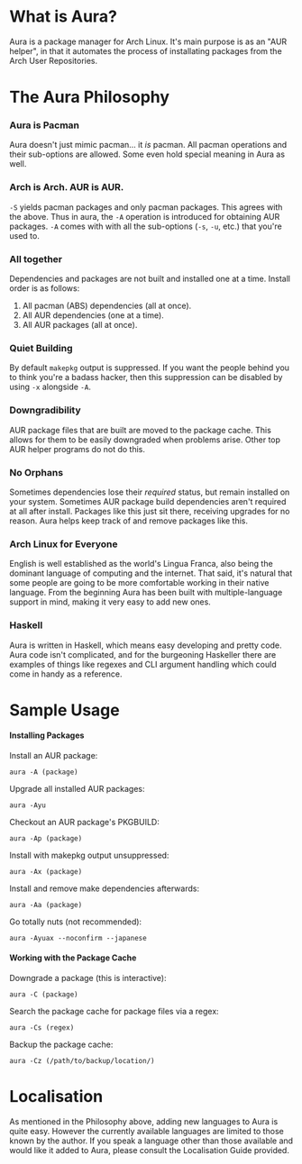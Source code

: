 What is Aura?
=============
Aura is a package manager for Arch Linux. It's main purpose is as an
"AUR helper", in that it automates the process of installating packages
from the Arch User Repositories.

The Aura Philosophy
===================
### Aura is Pacman
  Aura doesn't just mimic pacman... it _is_ pacman.
  All pacman operations and their sub-options are allowed.
  Some even hold special meaning in Aura as well.

### Arch is Arch. AUR is AUR.
  `-S` yields pacman packages and only pacman packages. This agrees with
  the above. Thus in aura, the `-A` operation is introduced for obtaining
  AUR packages. `-A` comes with with all the sub-options (`-s`, `-u`, etc.)
  that you're used to.  

### All together
Dependencies and packages are not built and installed one at a time.
Install order is as follows:

1. All pacman (ABS) dependencies (all at once).
2. All AUR dependencies (one at a time).
3. All AUR packages (all at once).

### Quiet Building
  By default `makepkg` output is suppressed. If you want the people
  behind you to think you're a badass hacker, then this suppression
  can be disabled by using `-x` alongside `-A`.
  
### Downgradibility
  AUR package files that are built are moved to the package cache.
  This allows for them to be easily downgraded when problems arise.
  Other top AUR helper programs do not do this. 

### No Orphans
  Sometimes dependencies lose their *required* status, but remain
  installed on your system. Sometimes AUR package build dependencies
  aren't required at all after install. Packages like this just
  sit there, receiving upgrades for no reason.
  Aura helps keep track of and remove packages like this. 

### Arch Linux for Everyone
  English is well established as the world's Lingua Franca, also being
  the dominant language of computing and the internet. That said, it's
  natural that some people are going to be more comfortable working
  in their native language. From the beginning Aura has been built with
  multiple-language support in mind, making it very easy to add new ones.

### Haskell
  Aura is written in Haskell, which means easy developing and pretty code.
  Aura code isn't complicated, and for the burgeoning Haskeller there
  are examples of things like regexes and CLI argument handling which
  could come in handy as a reference.

Sample Usage
============
#### Installing Packages
Install an AUR package:

    aura -A (package)

Upgrade all installed AUR packages:

    aura -Ayu

Checkout an AUR package's PKGBUILD:

    aura -Ap (package)

Install with makepkg output unsuppressed:

    aura -Ax (package)

Install and remove make dependencies afterwards:

    aura -Aa (package)

Go totally nuts (not recommended):

    aura -Ayuax --noconfirm --japanese

#### Working with the Package Cache
Downgrade a package (this is interactive):

    aura -C (package)

Search the package cache for package files via a regex:

    aura -Cs (regex)

Backup the package cache:

    aura -Cz (/path/to/backup/location/)

Localisation
============
As mentioned in the Philosophy above, adding new languages to Aura is
quite easy. However the currently available languages are limited to
those known by the author. If you speak a language other than those
available and would like it added to Aura, please consult the 
Localisation Guide provided.